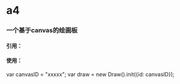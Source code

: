 <!--
 * @Author: gyjian
 * @Date: 2021-04-08 22:33:51
 * @LastEditTime: 2021-04-08 22:38:24
 * @LastEditors: Please set LastEditors
 * @Description: In User Settings Edit
 * @FilePath: \leetcodec:\server\a4\README.md
-->
# a4

### 一个基于canvas的绘画板

#### 引用：
<script src="./a4.js"></script>

#### 使用：
var canvasID = "xxxxx";
var draw = new Draw().init({id: canvasID});
